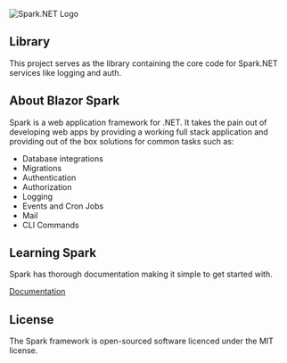 ﻿![Spark.NET Logo](https://i.imgur.com/AlMNK7I.png "Spark.NET")

## Library
This project serves as the library containing the core code for Spark.NET services like logging and auth.

## About Blazor Spark
Spark is a web application framework for .NET. It takes the pain out of developing web apps by providing a working full stack application and providing out of the box solutions for common tasks such as:

- Database integrations
- Migrations
- Authentication
- Authorization
- Logging
- Events and Cron Jobs
- Mail
- CLI Commands


## Learning Spark
Spark has thorough documentation making it simple to get started with.

[Documentation](https://spark-framework.net)

## License
The Spark framework is open-sourced software licenced under the MIT license.